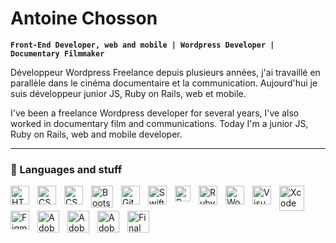 # Antoine Chosson

**`Front-End Developer, web and mobile | Wordpress Developer | Documentary Filmmaker`**

Développeur Wordpress Freelance depuis plusieurs années, j'ai travaillé en parallèle dans le cinéma documentaire et la communication. Aujourd'hui je suis développeur junior JS, Ruby on Rails, web et mobile.

I've been a freelance Wordpress developer for several years, I've also worked in documentary film and communications. Today I'm a junior JS, Ruby on Rails, web and mobile developer.

---

### 🧰 Languages and stuff

<img align="left" alt="HTML5" width="30px" style="padding-right:10px;" src="https://cdn.jsdelivr.net/gh/devicons/devicon/icons/html5/html5-original.svg" />
<img align="left" alt="CSS3" width="30px" style="padding-right:10px;" src="https://cdn.jsdelivr.net/gh/devicons/devicon/icons/css3/css3-original.svg" />
<img align="left" alt="CSS3" width="30px" style="padding-right:10px;" src="https://cdn.jsdelivr.net/gh/devicons/devicon@latest/icons/javascript/javascript-original.svg" />
<img align="left" alt="Bootstrap" width="35px" style="padding-right:10px;" src="https://cdn.jsdelivr.net/gh/devicons/devicon/icons/bootstrap/bootstrap-original.svg" />
<img align="left" alt="Git" width="30px" style="padding-right:10px;" src="https://cdn.jsdelivr.net/gh/devicons/devicon/icons/git/git-original.svg" />
<img align="left" alt="Swift" width="30px" style="padding-right:10px;" src="https://cdn.jsdelivr.net/gh/devicons/devicon@latest/icons/swift/swift-original.svg" />
<img align="left" alt="Ruby" width="25px" style="padding-right:10px;" src="https://cdn.jsdelivr.net/gh/devicons/devicon/icons/ruby/ruby-original.svg" />
<img align="left" alt="Ruby-on-Rails" width="30px" style="padding-right:10px;" src="https://cdn.jsdelivr.net/gh/devicons/devicon/icons/rails/rails-plain.svg" />
<img align="left" alt="Wordpress" width="30px" style="padding-right:10px;" src="https://lestreize.fr/wp-content/uploads/WordPress-logotype-wmark-white.png" />
<img align="left" alt="Visual Studio Code" width="30px" style="padding-right:10px;" src="https://cdn.jsdelivr.net/gh/devicons/devicon/icons/vscode/vscode-original.svg" />
<img align="left" alt="Xcode" width="40px" style="padding-right:10px;" src="https://cdn.jsdelivr.net/gh/devicons/devicon@latest/icons/xcode/xcode-original.svg" />
<img align="left" alt="Figma" width="30px" style="padding-right:10px;" src="https://cdn.jsdelivr.net/gh/devicons/devicon/icons/figma/figma-original.svg" />
<img align="left" alt="Adobe Photoshop" width="35px" style="padding-right:10px;" src="https://www.adobe.com/content/dam/acom/one-console/icons_rebrand/ps_appicon.svg" />
<img align="left" alt="Adobe Premiere Pro" width="35px" style="padding-right:10px;" src="https://www.adobe.com/content/dam/cc/icons/indesign.svg" />
<img align="left" alt="Adobe Indesign" width="35px" style="padding-right:10px;" src="https://www.adobe.com/content/dam/acom/one-console/icons_rebrand/pr_appicon.svg" />
<img align="left" alt="Final Cut Pro X" width="35px" style="padding-right:10px;" src="https://help.apple.com/assets/64FFB258AE78C91D760CB66A/64FFB25D3DC7043983057480/fr_FR/97f5f4dfe6df84d78caacff68ec63538.png" />
